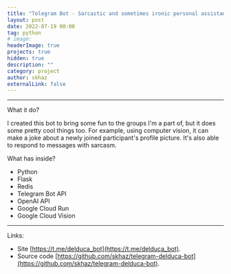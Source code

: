 ```yaml
---
title: "Telegram Bot - Sarcastic and sometimes ironic personal assistant"
layout: post
date: 2022-07-19 00:00
tag: python
# image:
headerImage: true
projects: true
hidden: true
description: ""
category: project
author: skhaz
externalLink: false
---
```


---

What it do?

I created this bot to bring some fun to the groups I'm a part of, but it does some pretty cool things too. For example, using computer vision, it can make a joke about a newly joined participant's profile picture. It's also able to respond to messages with sarcasm.

What has inside?

-   Python
-   Flask
-   Redis
-   Telegram Bot API
-   OpenAI API
-   Google Cloud Run
-   Google Cloud Vision

---

Links:

-   Site [https://t.me/delduca_bot](https://t.me/delduca_bot).
-   Source code [https://github.com/skhaz/telegram-delduca-bot](https://github.com/skhaz/telegram-delduca-bot).
